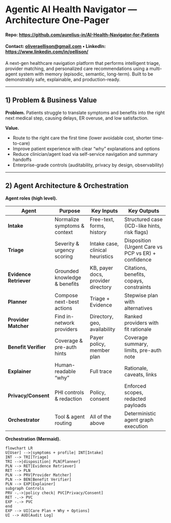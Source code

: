 # Agentic AI Health Navigator — Architecture One-Pager

#### **Repo:** https://github.com/aurelius-in/AI-Health-Navigator-for-Patients  

#### **Contact:** oliveraellison@gmail.com • LinkedIn: https://www.linkedin.com/in/oellison/

A next-gen healthcare navigation platform that performs intelligent triage, provider matching, and personalized care recommendations using a multi-agent system with memory (episodic, semantic, long-term). Built to be demonstrably safe, explainable, and production-ready.

---

## 1) Problem & Business Value

**Problem.** Patients struggle to translate symptoms and benefits into the right next medical step, causing delays, ER overuse, and low satisfaction.

**Value.**
- Route to the right care the first time (lower avoidable cost, shorter time-to-care)
- Improve patient experience with clear “why” explanations and options
- Reduce clinician/agent load via self-service navigation and summary handoffs
- Enterprise-grade controls (auditability, privacy by design, observability)

---

## 2) Agent Architecture & Orchestration

**Agent roles (high level).**

| Agent | Purpose | Key Inputs | Key Outputs |
|---|---|---|---|
| **Intake** | Normalize symptoms & context | Free-text, forms, history | Structured case (ICD-like hints, risk flags) |
| **Triage** | Severity & urgency scoring | Intake case, clinical heuristics | Disposition (Urgent Care vs PCP vs ER) + confidence |
| **Evidence Retriever** | Grounded knowledge & benefits | KB, payer docs, provider directory | Citations, benefits, copays, constraints |
| **Planner** | Compose next-best actions | Triage + Evidence | Stepwise plan with alternatives |
| **Provider Matcher** | Find in-network providers | Directory, geo, availability | Ranked providers with fit rationale |
| **Benefit Verifier** | Coverage & pre-auth hints | Payer policy, member plan | Coverage summary, limits, pre-auth note |
| **Explainer** | Human-readable “why” | Full trace | Rationale, caveats, links |
| **Privacy/Consent** | PHI controls & redaction | Policy, consent | Enforced scopes, redacted payloads |
| **Orchestrator** | Tool & agent routing | All of the above | Deterministic agent graph execution |

**Orchestration (Mermaid).**
```mermaid
flowchart LR
U[User] -->|symptoms + profile| INT[Intake]
INT --> TRI[Triage]
TRI -->|disposition| PLN[Planner]
PLN --> RET[Evidence Retriever]
RET --> PLN
PLN --> PRV[Provider Matcher]
PLN --> BEN[Benefit Verifier]
PLN --> EXP[Explainer]
subgraph Controls
PRV -.->|policy check| PVC[Privacy/Consent]
RET -.-> PVC
EXP -.-> PVC
end
EXP --> UI[Care Plan + Why + Options]
UI --> AUD[Audit Log]
